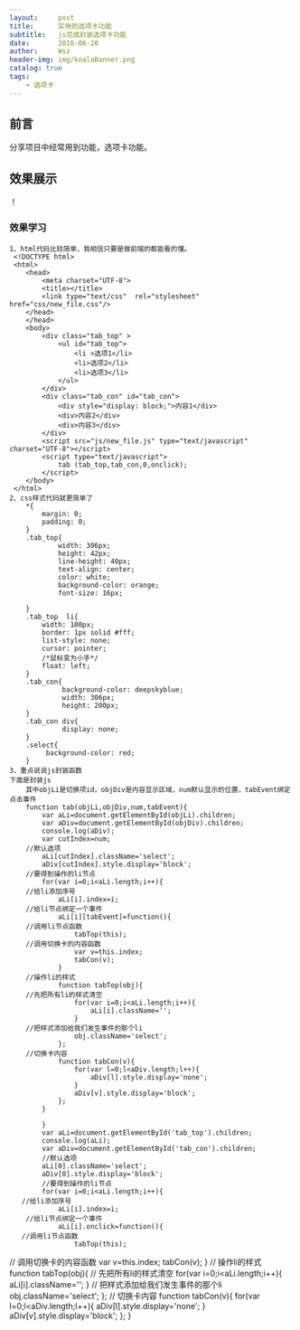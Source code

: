 ```yaml
---
layout:     post
title:      实用的选项卡功能
subtitle:   js完成封装选项卡功能
date:       2016-06-20
author:     Wsz
header-img: img/koalaBanner.png
catalog: true
tags:
    - 选项卡
---
```


## 前言

 分享项目中经常用到功能，选项卡功能。

## 效果展示
！[](http://wangshouzhi/wangshouzhi.github.io/master/img/xuan/xuanxiang.png)

### 效果学习
    1、html代码比较简单，我相信只要是做前端的都能看的懂。
	 <!DOCTYPE html>
	 <html>
		<head>
			<meta charset="UTF-8">
			<title></title>
			<link type="text/css"  rel="stylesheet" href="css/new_file.css"/>
		</head>
		</head>
		<body>
			<div class="tab_top" >
				<ul id="tab_top">
					<li >选项1</li>
					<li>选项2</li>
					<li>选项3</li>
				</ul>
			</div>
			<div class="tab_con" id="tab_con">
				<div style="display: block;">内容1</div>
				<div>内容2</div>
				<div>内容3</div>
			</div>
			<script src="js/new_file.js" type="text/javascript" charset="UTF-8"></script>
			<script type="text/javascript">
				tab (tab_top,tab_con,0,onclick);
			</script>
		</body>
	 </html>
    2、css样式代码就更简单了
	    *{
	    	margin: 0;
	    	padding: 0;
	    }
	    .tab_top{
	    	    width: 306px;
	    	    height: 42px;
	    	    line-height: 40px;
	    	    text-align: center;
	    	    color: white;
	    	    background-color: orange;
	    	    font-size: 16px;
	    	     
	    }
	    .tab_top  li{
	    	width: 100px;
	    	border: 1px solid #fff;
	    	list-style: none;
	    	cursor: pointer;
	    	/*鼠标变为小手*/
	    	float: left;
	    }
	    .tab_con{
	    	     background-color: deepskyblue;
	    	     width: 306px;
	    	     height: 200px;
	    }
	    .tab_con div{
	    	     display: none;
	    }
	    .select{
	    	 background-color: red;
	    }
	3、重点说说js封装函数
	下面是封装js
	    其中objLi是切换项id，objDiv是内容显示区域，num默认显示的位置，tabEvent绑定点击事件
		function tab(objLi,objDiv,num,tabEvent){
			var aLi=document.getElementById(objLi).children;
			var aDiv=document.getElementById(objDiv).children;
			console.log(aDiv);
			var cutIndex=num;
		//默认选项
			aLi[cutIndex].className='select';
			aDiv[cutIndex].style.display='block';
		//要得到操作的li节点
			for(var i=0;i<aLi.length;i++){
		//给li添加序号
				aLi[i].index=i;
		//给li节点绑定一个事件
				aLi[i][tabEvent]=function(){
		//调用li节点函数
					tabTop(this);
		//调用切换卡的内容函数
					var v=this.index;
					tabCon(v);
				}
		//操作li的样式
				function tabTop(obj){
		//先把所有li的样式清空
					for(var i=0;i<aLi.length;i++){
						aLi[i].className='';
					}
		//把样式添加给我们发生事件的那个li
					obj.className='select';
				};
		//切换卡内容
				function tabCon(v){
					for(var l=0;l<aDiv.length;l++){
						aDiv[l].style.display='none';
					}
					aDiv[v].style.display='block';
				};
			}
			
			}
			var aLi=document.getElementById('tab_top').children;
			console.log(aLi);
			var aDiv=document.getElementById('tab_con').children;
			//默认选项
			aLi[0].className='select';
			aDiv[0].style.display='block';
			//要得到操作的li节点
			for(var i=0;i<aLi.length;i++){
	   //给li添加序号
				aLi[i].index=i;
		//给li节点绑定一个事件
				aLi[i].onclick=function(){
	   //调用li节点函数
					tabTop(this);
//					调用切换卡的内容函数
					var v=this.index;
					tabCon(v);
				}
//				操作li的样式
				function tabTop(obj){
//					先把所有li的样式清空
					for(var i=0;i<aLi.length;i++){
						aLi[i].className='';
					}
//					把样式添加给我们发生事件的那个li
					obj.className='select';
				};
//				切换卡内容
				function tabCon(v){
					for(var l=0;l<aDiv.length;l++){
						aDiv[l].style.display='none';
					}
					aDiv[v].style.display='block';
				};
			}
